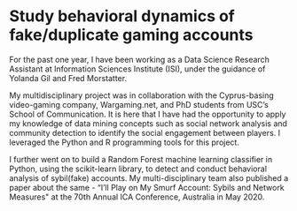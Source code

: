# Study behavioral dynamics of fake/duplicate gaming accounts 

For the past one year, I have been working as a Data Science Research Assistant at Information Sciences Institute (ISI), under the guidance of Yolanda Gil and Fred Morstatter. 

My multidisciplinary project was in collaboration with the Cyprus-basing video-gaming company, Wargaming.net, and PhD students from USC’s School of Communication. It is here that I have had the opportunity to apply my knowledge of data mining concepts such as social network analysis and community detection to identify the social engagement between players. I leveraged the Python and R programming tools for this project.

I further went on to build a Random Forest machine learning classifier in Python, using the scikit-learn library, to detect and conduct behavioral analysis of sybil(fake) accounts. My multi-disciplinary team also published a paper about the same - “I’ll Play on My Smurf Account: Sybils and Network Measures" at the 70th Annual ICA Conference, Australia in May 2020.

